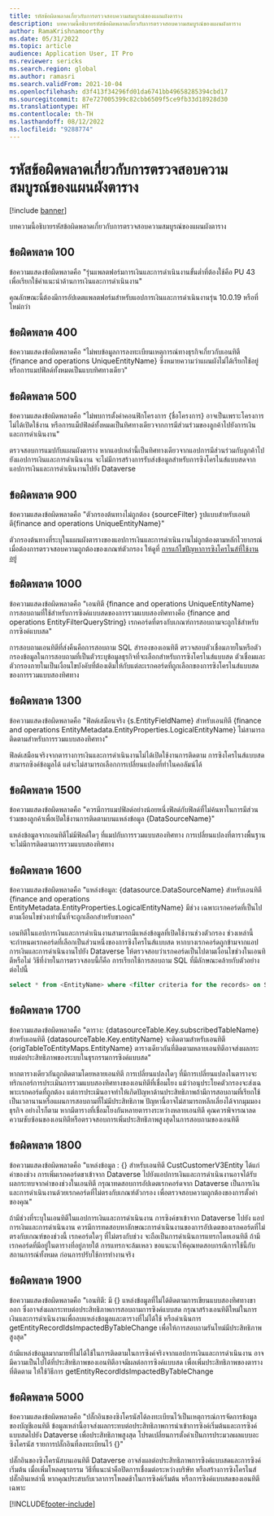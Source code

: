 ```yaml
---
title: รหัสข้อผิดพลาดเกี่ยวกับการตรวจสอบความสมบูรณ์ของแผนผังตาราง
description: บทความนี้อธิบายรหัสข้อผิดพลาดเกี่ยวกับการตรวจสอบความสมบูรณ์ของแผนผังตาราง
author: RamaKrishnamoorthy
ms.date: 05/31/2022
ms.topic: article
audience: Application User, IT Pro
ms.reviewer: sericks
ms.search.region: global
ms.author: ramasri
ms.search.validFrom: 2021-10-04
ms.openlocfilehash: d3f413f34296fd01da6741bb49658285394cbd17
ms.sourcegitcommit: 87e727005399c82cbb6509f5ce9fb33d18928d30
ms.translationtype: HT
ms.contentlocale: th-TH
ms.lasthandoff: 08/12/2022
ms.locfileid: "9288774"
---
```

# <a name="errors-codes-for-the-table-map-health-check"></a>รหัสข้อผิดพลาดเกี่ยวกับการตรวจสอบความสมบูรณ์ของแผนผังตาราง

[!include [banner](../../includes/banner.md)]



บทความนี้อธิบายรหัสข้อผิดพลาดเกี่ยวกับการตรวจสอบความสมบูรณ์ของแผนผังตาราง

## <a name="error-100"></a>ข้อผิดพลาด 100

ข้อความแสดงข้อผิดพลาดคือ "รุ่นแพลตฟอร์มการเงินและการดำเนินงานขั้นต่ำที่ต้องใช้คือ PU 43 เพื่อเรียกใช้คำแนะนำด้านการเงินและการดำเนินงาน"

คุณลักษณะนี้ต้องมีการอัปเดตแพลตฟอร์มสำหรับแอปการเงินและการดำเนินงานรุ่น 10.0.19 หรือที่ใหม่กว่า

## <a name="error-400"></a>ข้อผิดพลาด 400

ข้อความแสดงข้อผิดพลาดคือ "ไม่พบข้อมูลการลงทะเบียนเหตุการณ์ทางธุรกิจเกี่ยวกับเอนทิตี \{finance and operations UniqueEntityName\} ซึ่งหมายความว่าแผนผังไม่ได้เรียกใช้อยู่ หรือการแมปฟิลด์ทั้งหมดเป็นแบบทิศทางเดียว"

## <a name="error-500"></a>ข้อผิดพลาด 500

ข้อความแสดงข้อผิดพลาดคือ "ไม่พบการตั้งค่าคอนฟิกโครงการ \{ชื่อโครงการ\} อาจเป็นเพราะโครงการไม่ได้เปิดใช้งาน หรือการแม็ปฟิลด์ทั้งหมดเป็นทิศทางเดียวจากการมีส่วนร่วมของลูกค้าไปยังการเงินและการดำเนินงาน"

ตรวจสอบการแมปกับแผนผังตาราง หากแอปเหล่านี้เป็นทิศทางเดียวจากแอปการมีส่วนร่วมกับลูกค้าไปยังแอปการเงินและการดำเนินงาน จะไม่มีการสร้างการรับส่งข้อมูลสำหรับการซิงโครไนส์แบบสดจากแอปการเงินและการดำเนินงานไปยัง Dataverse

## <a name="error-900"></a>ข้อผิดพลาด 900

ข้อความแสดงข้อผิดพลาดคือ "ตัวกรองต้นทางไม่ถูกต้อง \{sourceFilter\} รูปแบบสำหรับเอนทิตี\{finance and operations UniqueEntityName\}"

ตัวกรองต้นทางที่ระบุในแผนผังตารางของแอปการเงินและการดำเนินงานไม่ถูกต้องตามหลักไวยากรณ์ เมื่อต้องการตรวจสอบความถูกต้องของเกณฑ์ตัวกรอง ให้ดูที่ [การแก้ไขปัญหาการซิงโครไนส์ที่ใช้งานอยู่](dual-write-troubleshooting-live-sync.md#live-synchronization-issues-that-are-caused-by-incorrect-query-filter-syntax-on-the-dual-write-maps)

## <a name="error-1000"></a>ข้อผิดพลาด 1000

ข้อความแสดงข้อผิดพลาดคือ "เอนทิตี \{finance and operations UniqueEntityName\} การสอบถามที่ใช้สำหรับการซิงค์แบบสดของการรวมแบบสองทิศทางคือ \{finance and operations EntityFilterQueryString\} เรกคอร์ดที่ตรงกับเกณฑ์การสอบถามจะถูกใช้สำหรับการซิงค์แบบสด"

การสอบถามเอนทิตีที่ส่งคืนคือการสอบถาม SQL สำรองของเอนทิตี ตรวจสอบตัวเชื่อมภายในหรือตัวกรองข้อมูลในการสอบถามที่เป็นตัวระบุข้อมูลธุรกิจที่จะเลือกสำหรับการซิงโครไนส์แบบสด ตัวเชื่อมและตัวกรองภายในเป็นเงื่อนไขบังคับที่ต้องเติมให้กับแต่ละเรกคอร์ดที่ถูกเลือกของการซิงโครไนส์แบบสดของการรวมแบบสองทิศทาง

## <a name="error-1300"></a>ข้อผิดพลาด 1300

ข้อความแสดงข้อผิดพลาดคือ "ฟิลด์เสมือนจริง \{s.EntityFieldName\} สำหรับเอนทิตี \{finance and operations EntityMetadata.EntityProperties.LogicalEntityName\} ไม่สามารถติดตามสำหรับการรวมแบบสองทิศทาง"

ฟิลด์เสมือนจริงจากตารางการเงินและการดำเนินงานไม่ได้เปิดใช้งานการติดตาม การซิงโครไนส์แบบสดสามารถซิงค์ข้อมูลได้ แต่จะไม่สามารถเลือกการเปลี่ยนแปลงที่ทำในคอลัมน์ได้

## <a name="error-1500"></a>ข้อผิดพลาด 1500

ข้อความแสดงข้อผิดพลาดคือ "ควรมีการแมปฟิลด์อย่างน้อยหนึ่งฟิลด์กับฟิลด์ที่ไม่ค้นหาในการมีส่วนร่วมของลูกค้าเพื่อเปิดใช้งานการติดตามบนแหล่งข้อมูล \{DataSourceName\}"

แหล่งข้อมูลจากเอนทิตีไม่มีฟิลด์ใดๆ ที่แมปกับการรวมแบบสองทิศทาง การเปลี่ยนแปลงที่ตารางพื้นฐานจะไม่มีการติดตามการรวมแบบสองทิศทาง

## <a name="error-1600"></a>ข้อผิดพลาด 1600

ข้อความแสดงข้อผิดพลาดคือ "แหล่งข้อมูล: \{datasource.DataSourceName\} สำหรับเอนทิตี \{finance and operations EntityMetadata.EntityProperties.LogicalEntityName\} มีช่วง เฉพาะเรกคอร์ดที่เป็นไปตามเงื่อนไขช่วงเท่านั้นที่จะถูกเลือกสำหรับขาออก"

เอนทิตีในแอปการเงินและการดำเนินงานสามารถมีแหล่งข้อมูลที่เปิดใช้งานช่วงตัวกรอง ช่วงเหล่านี้จะกําหนดเรกคอร์ดที่เลือกเป็นส่วนหนึ่งของการซิงโครไนส์แบบสด หากบางเรกคอร์ดถูกข้ามจากแอปการเงินและการดำเนินงานไปยัง Dataverse ให้ตรวจสอบว่าเรกคอร์ดเป็นไปตามเงื่อนไขช่วงในเอนทิตีหรือไม่ วิธีที่ง่ายในการตรวจสอบนี้ก็คือ การเรียกใช้การสอบถาม SQL ที่มีลักษณะคล้ายกับตัวอย่างต่อไปนี้

```sql
select * from <EntityName> where <filter criteria for the records> on SQL.
```

## <a name="error-1700"></a>ข้อผิดพลาด 1700

ข้อความแสดงข้อผิดพลาดคือ "ตาราง: \{datasourceTable.Key.subscribedTableName\} สำหรับเอนทิตี \{datasourceTable.Key.entityName\} จะติดตามสำหรับเอนทิตี \{origTableToEntityMaps.EntityName\} ตารางเดียวกันที่ติดตามหลายเอนทิตีอาจส่งผลกระทบต่อประสิทธิภาพของระบบในธุรกรรมการซิงค์แบบสด"

หากตารางเดียวกันถูกติดตามโดยหลายเอนทิตี การเปลี่ยนแปลงใดๆ ที่มีการเปลี่ยนแปลงในตารางจะทริกเกอร์การประเมินการรวมแบบสองทิศทางของเอนทิตีที่เชื่อมโยง แม้ว่าอนุประโยคตัวกรองจะส่งเฉพาะเรกคอร์ดที่ถูกต้อง แต่การประเมินอาจทําให้เกิดปัญหาด้านประสิทธิภาพถ้ามีการสอบถามที่เรียกใช้เป็นเวลานานหรือแผนการสอบถามที่ไม่มีประสิทธิภาพ ปัญหานี้อาจไม่สามารถหลีกเลี่ยงได้จากมุมมองธุรกิจ อย่างไรก็ตาม หากมีตารางที่เชื่อมโยงกันหลายตารางระหว่างหลายเอนทิตี คุณควรพิจารณาลดความซับซ้อนของเอนทิตีหรือตรวจสอบการเพิ่มประสิทธิภาพสูงสุดในการสอบถามของเอนทิตี

## <a name="error-1800"></a>ข้อผิดพลาด 1800
ข้อความแสดงข้อผิดพลาดคือ "แหล่งข้อมูล : {} สำหรับเอนทิตี CustCustomerV3Entity ได้แก่ ค่าของช่วง การเพิ่มเรกคอร์ดขาเข้าจาก Dataverse ไปยังแอปการเงินและการดำเนินงานอาจได้รับผลกระทบจากค่าของช่วงในเอนทิตี กรุณาทดสอบการอัปเดตเรกคอร์ดจาก Dataverse เป็นการเงินและการดำเนินงานด้วยเรกคอร์ดที่ไม่ตรงกับเกณฑ์ตัวกรอง เพื่อตรวจสอบความถูกต้องของการตั้งค่าของคุณ"

ถ้ามีช่วงที่ระบุในเอนทิตีในแอปการเงินและการดําเนินงาน การซิงค์ขาเข้าจาก Dataverse ไปยัง แอปการเงินและการดําเนินงาน ควรมีการทดสอบหาลักษณะการดําเนินงานของการอัปเดตของเรกคอร์ดที่ไม่ตรงกับเกณฑ์ของช่วงนี้ เรกคอร์ดใดๆ ที่ไม่ตรงกับช่วง จะถือเป็นการดําเนินการแทรกโดยเอนทิตี ถ้ามีเรกคอร์ดที่มีอยู่ในตารางที่อยู่ภายใต้ การแทรกจะล้มเหลว ขอแนะนาให้คุณทดสอบกรณีการใช้นี้กับสถานการณ์ทั้งหมด ก่อนการปรับใช้การทำงานจริง

## <a name="error-1900"></a>ข้อผิดพลาด 1900
ข้อความแสดงข้อผิดพลาดคือ "เอนทิตี: มี {} แหล่งข้อมูลที่ไม่ได้ติดตามการเขียนแบบสองทิศทางขาออก ซึ่งอาจส่งผลกระทบต่อประสิทธิภาพการสอบถามการซิงค์แบบสด กรุณาสร้างเอนทิตีใหม่ในการเงินและการดำเนินงานเพื่อลบแหล่งข้อมูลและตารางที่ไม่ได้ใช้ หรือดําเนินการ getEntityRecordIdsImpactedByTableChange เพื่อให้การสอบถามรันไทม์มีประสิทธิภาพสูงสุด"

ถ้ามีแหล่งข้อมูลมากมายที่ไม่ได้ใช้ในการติดตามในการซิงค์จริงจากแอปการเงินและการดําเนินงาน อาจมีความเป็นไปได้ที่ประสิทธิภาพของเอนทิตีอาจมีผลต่อการซิงค์แบบสด เพื่อเพิ่มประสิทธิภาพของตารางที่ติดตาม ให้ใช้วิธีการ getEntityRecordIdsImpactedByTableChange

## <a name="error-5000"></a>ข้อผิดพลาด 5000
ข้อความแสดงข้อผิดพลาดคือ "ปลั๊กอินของซิงโครนัสได้ลงทะเบียนไว้เป็นเหตุการณ์การจัดการข้อมูลของบัญชีเอนทิตี ข้อมูลเหล่านี้อาจส่งผลกระทบต่อประสิทธิภาพการนําเข้าการซิงค์เริ่มต้นและการซิงค์แบบสดไปยัง Dataverse เพื่อประสิทธิภาพสูงสุด โปรดเปลี่ยนการตั้งค่าเป็นการประมวลผลแบบอะซิงโครนัส รายการปลั๊กอินที่ลงทะเบียนไว้ {}"

ปลั๊กอินของซิงโครนัสบนเอนทิตี Dataverse อาจส่งผลต่อประสิทธิภาพการซิงค์แบบสดและการซิงค์เริ่มต้น เมื่อเพิ่มโหลดธุรกรรม วิธีที่แนะนำคือปิดการเชื่อมต่อระหว่างบริษัท หรือสร้างการซิงโครไนส์ปลั๊กอินเหล่านี้ หากคุณประสบกับเวลาการโหลดช้าในการซิงค์เริ่มต้น หรือการซิงค์แบบสดของเอนทิตีเฉพาะ

[!INCLUDE[footer-include](../../../../includes/footer-banner.md)]

